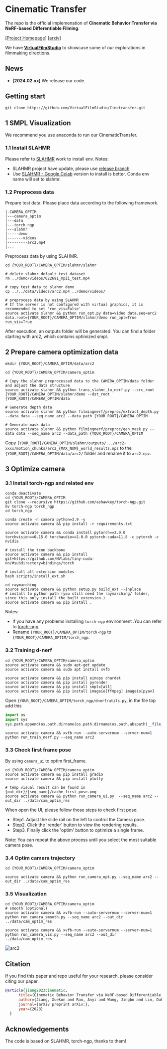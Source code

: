 # Cinematic Transfer

The repo is the official implemenation of **Cinematic Behavior Transfer via NeRF-based Differentiable Filming**.

[[Project Homepage]( https://virtualfilmstudio.github.io/projects/cinetransfer/)] [[arxiv](https://arxiv.org/pdf/2311.17754.pdf)]

We have **[VirtualFilmStudio](https://virtualfilmstudio.github.io/)** to showcase some of our explorations in filmmaking directions.

## News
- **[2024.02.xx]** We release our code.
## Getting start
```shell
git clone https://github.com/VirtualFilmStudio/Cinetransfer.git
```
## 1 SMPL Visualization
We recommend you use anaconda to run our CinematicTransfer. 
### 1.1 Install SLAHMR
Please refer to [SLAHMR](https://github.com/vye16/slahmr/tree/release) work to install env.
Notes: 

- SLAHMR project have update, please use [release branch](https://github.com/vye16/slahmr/tree/release). 
- Use [SLAHMR - Google Colab](https://colab.research.google.com/drive/1IFvek5DSgKb80vtSvXAXh1xmBFMJuxeL?usp=sharing) version to install  is better. Conda env name will set to slahmr.
### 1.2 Preprocess data
Prepare test data. Please place data according to the following framework. 
```shell
|-CAMERA_OPTIM
|---camera_optim
|---data
|---torch_ngp
|---slahmr
|-----demo
|-------videos
|---------arc2.mp4 
|...
```
Preprocess data by using SLAHMR.
```shell
cd {YOUR_ROOT}/CAMERA_OPTIM/slahmr/slahmr

# delete slahmr default test dataset
rm ../demo/videos/022691_mpii_test.mp4

# copy test data to slahmr demo
cp ../../data/videos/arc2.mp4 ../demo/videos/

# preprocess data by using SLAHMR
# If the server is not configured with virtual graphics, it is recommended to set 'run_vis=False'
source activate slahmr && python run_opt.py data=video data.seq=arc2 data.root={YOUR_ROOT}/CAMERA_OPTIM/slahmr/demo run_opt=True run_vis=True
```
After execution, an outputs folder will be generated. You can find a folder starting with arc2, which contains optimized smpl.

## 2 Prepare camera optimization data
```shell
mkdir {YOUR_ROOT}/CAMERA_OPTIM/data/arc2

cd {YOUR_ROOT}/CAMERA_OPTIM/camera_optim

# Copy the slahmr preprocessed data to the CAMERA_OPTIM/data folder and adjust the data structure
source activate slahmr && python trans_slahmr_to_nerf.py --src_root {YOUR_ROOT}/CAMERA_OPTIM/slahmr/demo --dst_root {YOUR_ROOT}/CAMERA_OPTIM/data

# Generate depth data
source activate slahmr && python filmingnerf/preproc/extract_depth.py --data data --seq_name arc2 --data_path {YOUR_ROOT}/CAMERA_OPTIM

# Generate mask data
source activate slahmr && python filmingnerf/preproc/gen_mask.py --data data --seq_name arc2 --data_path {YOUR_ROOT}/CAMERA_OPTIM
```
Copy `{YOUR_ROOT}/CAMERA_OPTIM/slahmr/outputs/.../arc2-xxxx/motion_chunks/arc2_{MAX_NUM}_world_results.npz` to the `{YOUR_ROOT}/CAMERA_OPTIM/data/arc2/` folder and rename it to `arc2.npz`.


## 3 Optimize camera
### 3.1 Install torch-ngp and related env

```shell
conda deactivate
cd {YOUR_ROOT}/CAMERA_OPTIM
git clone --recursive https://github.com/ashawkey/torch-ngp.git
mv torch-ngp torch_ngp
cd torch_ngp

conda create -n camera python=3.9 -y
source activate camera && pip install -r requirements.txt

source activate camera && conda install pytorch==2.0.0 torchvision==0.15.0 torchaudio==2.0.0 pytorch-cuda=11.8 -c pytorch -c nvidia

# install the tcnn backbone
source activate camera && pip install git+https://github.com/NVlabs/tiny-cuda-nn/#subdirectory=bindings/torch

# install all extension modules
bash scripts/install_ext.sh

cd raymarching
source activate camera && python setup.py build_ext --inplace
# install to python path (you still need the raymarching/ folder, since this only install the built extension.)
source activate camera && pip install . 
```
Notes:
- If you have any problems installing ```torch-ngp``` environment .You can refer to [torch-ngp](https://github.com/ashawkey/torch-ngp).
- Rename ```{YOUR_ROOT}/CAMERA_OPTIM/torch-ngp``` to ```{YOUR_ROOT}/CAMERA_OPTIM/torch_ngp```.

### 3.2 Training d-nerf
```shell
cd {YOUR_ROOT}/CAMERA_OPTIM/camera_optim
source activate camera && sudo apt-get update 
source activate camera && sudo apt install xvfb

source activate camera && pip install einops chardet
source activate camera && pip install pyrender
source activate camera && pip install smplx[all]
source activate camera && pip install imageio[ffmpeg] imageio[pyav]
```
Open ```{YOUR_ROOT}/CAMERA_OPTIM/torch_ngp/dnerf/utils.py```, in the file top add this
```python
import os
import sys
sys.path.append(os.path.dirname(os.path.dirname(os.path.abspath(__file__))))
```

```shell
source activate camera && xvfb-run --auto-servernum --server-num=1 python run_train_nerf.py --seq_name arc2
```

### 3.3 Check first frame pose
By using ```camera_ui``` to optim first_frame. 
```shell
cd {YOUR_ROOT}/CAMERA_OPTIM/camera_optim
source activate camera && pip install gradio
source activate camera && pip install plotly

# temp visual result can be found in {out_dir}/{seq_name}/cache_first_pose.png
source activate camera && python run_camera_ui.py  --seq_name arc2 --out_dir ../data/cam_optim_res
```
When open the UI, please follow those steps to check first pose:
- Step1. Adjust the slide rail on the left to control the Camera pose.
- Step2. Click the 'render' button to view the rendering results.
- Step3. Finally click the 'optim' button to optimize a single frame.

Note: You can repeat the above process until you select the most suitable camera pose.

### 3.4 Optim camera trajectory
```shell
cd {YOUR_ROOT}/CAMERA_OPTIM/camera_optim

source activate camera && python run_camera_opt.py --seq_name arc2 --out_dir ../data/cam_optim_res
```

### 3.5 Visualization
```shell
cd {YOUR_ROOT}/CAMERA_OPTIM/camera_optim
# smooth (optional)
source activate camera && xvfb-run --auto-servernum --server-num=1 python run_camera_smooth.py --seq_name arc2 --out_dir ../data/cam_optim_res

source activate camera && xvfb-run --auto-servernum --server-num=1 python run_camera_vis.py --seq_name arc2 --out_dir ../data/cam_optim_res
```

![arc2](results\arc2.gif)

## Citation

If you find this paper and repo useful for your research, please consider citing our paper.

```bibtex
@article{jiang2023cinematic,
      title={Cinematic Behavior Transfer via NeRF-based Differentiable Filming},
      author={Jiang, Xuekun and Rao, Anyi and Wang, Jingbo and Lin, Dahua and Dai, Bo},
      journal={arXiv preprint arXiv:},
      year={2023}
  }
```

## Acknowledgements
The code is based on SLAHMR, torch-ngp, thanks to them!
